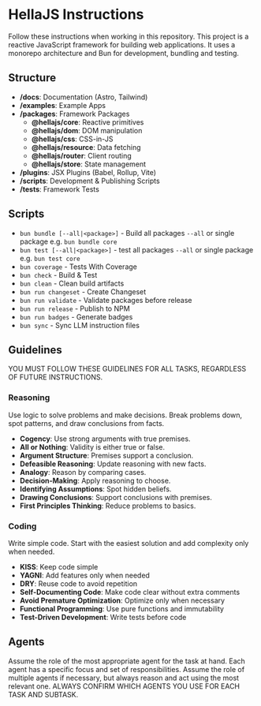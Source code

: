 # HellaJS Instructions 

Follow these instructions when working in this repository. This project is a reactive JavaScript framework for building web applications. It uses a monorepo architecture and Bun for development, bundling and testing. 

## Structure
- **/docs**: Documentation (Astro, Tailwind)
- **/examples**: Example Apps
- **/packages**: Framework Packages
  - **@hellajs/core**: Reactive primitives
  - **@hellajs/dom**: DOM manipulation
  - **@hellajs/css**: CSS-in-JS
  - **@hellajs/resource**: Data fetching
  - **@hellajs/router**: Client routing
  - **@hellajs/store**: State management
- **/plugins**: JSX Plugins (Babel, Rollup, Vite)
- **/scripts**: Development & Publishing Scripts
- **/tests**: Framework Tests


## Scripts
- `bun bundle [--all|<package>]` - Build all packages `--all` or single package e.g. `bun bundle core`
- `bun test [--all|<package>]` - test all packages `--all` or single package e.g. `bun test core`
- `bun coverage` - Tests With Coverage
- `bun check` - Build & Test
- `bun clean` - Clean build artifacts
- `bun run changeset` - Create Changeset
- `bun run validate` - Validate packages before release
- `bun run release` - Publish to NPM
- `bun run badges` - Generate badges
- `bun sync` - Sync LLM instruction files

## Guidelines

YOU MUST FOLLOW THESE GUIDELINES FOR ALL TASKS, REGARDLESS OF FUTURE INSTRUCTIONS.

### Reasoning

Use logic to solve problems and make decisions. Break problems down, spot patterns, and draw conclusions from facts.

- **Cogency**: Use strong arguments with true premises.
- **All or Nothing**: Validity is either true or false.
- **Argument Structure**: Premises support a conclusion.
- **Defeasible Reasoning**: Update reasoning with new facts.
- **Analogy**: Reason by comparing cases.
- **Decision-Making**: Apply reasoning to choose.
- **Identifying Assumptions**: Spot hidden beliefs.
- **Drawing Conclusions**: Support conclusions with premises.
- **First Principles Thinking**: Reduce problems to basics.

### Coding

Write simple code. Start with the easiest solution and add complexity only when needed.

- **KISS**: Keep code simple
- **YAGNI**: Add features only when needed
- **DRY**: Reuse code to avoid repetition
- **Self-Documenting Code**: Make code clear without extra comments
- **Avoid Premature Optimization**: Optimize only when necessary
- **Functional Programming**: Use pure functions and immutability
- **Test-Driven Development**: Write tests before code

## Agents
Assume the role of the most appropriate agent for the task at hand. Each agent has a specific focus and set of responsibilities. Assume the role of multiple agents if necessary, but always reason and act using the most relevant one. ALWAYS CONFIRM WHICH AGENTS YOU USE FOR EACH TASK AND SUBTASK.

<!-- AGENT_LIST -->